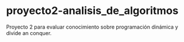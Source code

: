 # proyecto2-analisis_de_algoritmos
Proyecto 2 para evaluar conocimiento sobre programación dinámica y divide an conquer.
